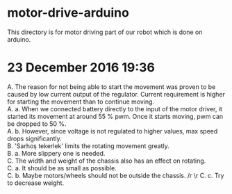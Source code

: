 # motor-drive-arduino
This directory is for motor driving part of our robot which is done on arduino.
# 23 December 2016 19:36
A. The reason for not being able to start the movement was proven to be caused by low current output of the regulator. Current requirement is higher for starting the movement than to continue moving.<br />
A. a. When we connected battery directly to the input of the motor driver, it started its movement at around 55 % pwm. Once it starts moving, pwm can be dropped to 50 %.<br />
A. b. However, since voltage is not regulated to higher values, max speed drops significantly.<br />
B. 'Sarhoş tekerlek' limits the rotating movement greatly. <br />
B. a. More slippery one is needed. <br />
C. The width and weight of the chassis also has an effect on rotating. <br />
C. a. It should be as small as possible. <br />
C. b. Maybe motors/wheels should not be outside the chassis. /r \r
C. c. Try to decrease weight. <br />
